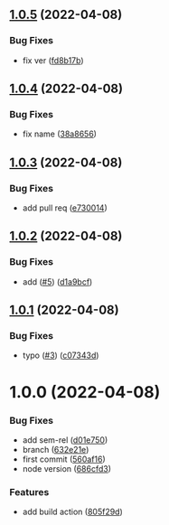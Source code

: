 ## [1.0.5](https://github.com/gczobel/testsemver/compare/v1.0.4...v1.0.5) (2022-04-08)


### Bug Fixes

* fix ver ([fd8b17b](https://github.com/gczobel/testsemver/commit/fd8b17b64be0aedd4d5017bcd810e8fe6f57c59a))

## [1.0.4](https://github.com/gczobel/testsemver/compare/v1.0.3...v1.0.4) (2022-04-08)


### Bug Fixes

* fix name ([38a8656](https://github.com/gczobel/testsemver/commit/38a865635a1add73e9e289d50978b82c83c2da1b))

## [1.0.3](https://github.com/gczobel/testsemver/compare/v1.0.2...v1.0.3) (2022-04-08)


### Bug Fixes

* add pull req ([e730014](https://github.com/gczobel/testsemver/commit/e7300147776e95aa33e8c0b8fb74402abbbadca3))

## [1.0.2](https://github.com/gczobel/testsemver/compare/v1.0.1...v1.0.2) (2022-04-08)


### Bug Fixes

* add ([#5](https://github.com/gczobel/testsemver/issues/5)) ([d1a9bcf](https://github.com/gczobel/testsemver/commit/d1a9bcf8473fb91d9f19acd6e9f0307507e6a20f))

## [1.0.1](https://github.com/gczobel/testsemver/compare/v1.0.0...v1.0.1) (2022-04-08)


### Bug Fixes

* typo ([#3](https://github.com/gczobel/testsemver/issues/3)) ([c07343d](https://github.com/gczobel/testsemver/commit/c07343d693347e3d3f5b18aa7c63223c5386611a))

# 1.0.0 (2022-04-08)


### Bug Fixes

* add sem-rel ([d01e750](https://github.com/gczobel/testsemver/commit/d01e75074c25dbcc5aaf4b412ed0ed0c1ee11712))
* branch ([632e21e](https://github.com/gczobel/testsemver/commit/632e21e0c98362b423e9094eed280838c9f2bf81))
* first commit ([560af16](https://github.com/gczobel/testsemver/commit/560af161bb6b81feb85254200eadec3347eb8fe2))
* node version ([686cfd3](https://github.com/gczobel/testsemver/commit/686cfd34a157143fc4b5ca6b764422205405c058))


### Features

* add build action ([805f29d](https://github.com/gczobel/testsemver/commit/805f29d8acbfef8a906eeab04704d0f747c9c0d2))
